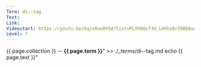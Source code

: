 ```yaml
---
Term: di--tag
Text: 
Link: 
Videostart: https://youtu.be/GqjsRuu0V5A?list=PLXVbQu7JH_LHVhs0rZ9Bb8ocyKlPljkaG&t=49m20s
Level: 7
---
```


{{ page.collection }} -- **{{ page.term }}**" >> ./_terms/di--tag.md
    echo  {{ page.text }}"
